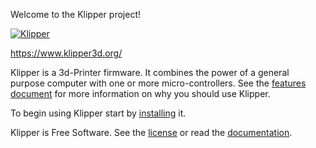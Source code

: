 Welcome to the Klipper project!

[![Klipper](docs/img/klipper-logo-small.png)](https://www.klipper3d.org/)

https://www.klipper3d.org/

Klipper is a 3d-Printer firmware. It combines the power of a general
purpose computer with one or more micro-controllers. See the
[features document](https://www.klipper3d.org/Features) for more
information on why you should use Klipper.

To begin using Klipper start by
[installing](https://www.klipper3d.org/Installation) it.

Klipper is Free Software. See the [license](COPYING) or read the
[documentation](https://www.klipper3d.org/Overview).
